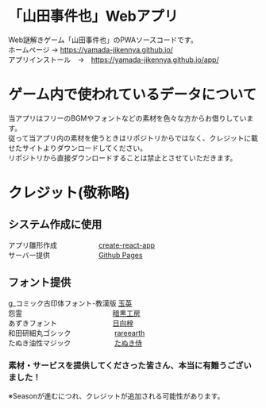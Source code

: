 # 「山田事件也」Webアプリ
Web謎解きゲーム「山田事件也」のPWAソースコードです。  
ホームページ → https://yamada-jikennya.github.io/  
アプリインストール　→　https://yamada-jikennya.github.io/app/  

# ゲーム内で使われているデータについて
当アプリはフリーのBGMやフォントなどの素材を色々な方からお借りしています。  
従って当アプリ内の素材を使うときはリポジトリからではなく、クレジットに載せたサイトよりダウンロードしてください。  
リポジトリから直接ダウンロードすることは禁止とさせていただきます。

# クレジット(敬称略)
## システム作成に使用
アプリ雛形作成&emsp;&emsp;&emsp;&emsp;&emsp;&emsp;[create-react-app](https://create-react-app.dev/)  
サーバー提供&emsp;&emsp;&emsp;&emsp;&emsp;&emsp;&emsp;[Github Pages](https://docs.github.com/ja/pages/getting-started-with-github-pages/about-github-pages)
## フォント提供
g_コミック古印体フォント-教漢版       [玉英](https://material.animehack.jp/font_gcomickoin.html)  
怨霊&emsp;&emsp;&emsp;&emsp;&emsp;&emsp;&emsp;&emsp;&emsp;&emsp;&emsp;&emsp;&emsp;[暗黒工房](http://www.ankokukoubou.com/font/onryou.htm)  
あずきフォント&emsp;&emsp;&emsp;&emsp;&emsp;&emsp;&emsp;&emsp;[日向梓](http://azukifont.com/font/azuki.html)  
和田研細丸ゴシック &emsp;&emsp;&emsp;&emsp;&emsp;&emsp;[rareearth](https://ja.osdn.net/projects/jis2004/)  
たぬき油性マジック &emsp;&emsp;&emsp;&emsp;&emsp;&emsp;[たぬき侍](https://tanukifont.com/tanuki-permanent-marker/)  

### 素材・サービスを提供してくださった皆さん、本当に有難うございました！
※Seasonが進むにつれ、クレジットが追加される可能性があります。
